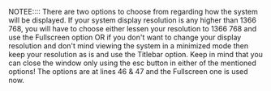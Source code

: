 NOTEE::::
There are two options to choose from regarding how the system will be displayed. If your system display resolution
is any higher than 1366 768, you will have to choose either lessen your resolution to 1366 768 and use the Fullscreen option
OR if you don't want to change your display resolution and don't mind viewing the system in a minimized mode then keep your
resolution as is and use the Titlebar option.
Keep in mind that you can close the window only using the esc button in either of the mentioned options!
The options are at lines 46 & 47 and the Fullscreen one is used now.
